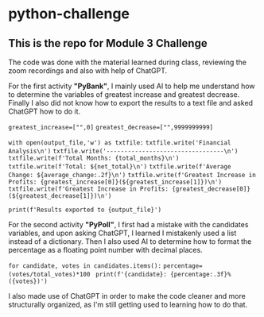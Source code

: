 # python-challenge

## This is the repo for Module 3 Challenge

The code was done with the material learned during class, reviewing the zoom recordings and also with help of ChatGPT.

For the first activity **"PyBank"**, I mainly used AI to help me understand how to determine the variables of greatest increase and greatest decrease. Finally I also did not know how to export the results to a text file and asked ChatGPT how to do it.

`greatest_increase=["",0]`
`greatest_decrease=["",9999999999]`

`with open(output_file,'w') as txtfile:`
    `txtfile.write('Financial Analysis\n')`
    `txtfile.write('---------------------------------\n')`
    `txtfile.write(f'Total Months: {total_months}\n')`
    `txtfile.write(f'Total: ${net_total}\n')`
    `txtfile.write(f'Average Change: ${average_change:.2f}\n')`
    `txtfile.write(f'Greatest Increase in Profits: {greatest_increase[0]}(${greatest_increase[1]})\n')`
    `txtfile.write(f'Greatest Increase in Profits: {greatest_decrease[0]}(${greatest_decrease[1]})\n')`

`print(f'Results exported to {output_file}')`

For the second activity **"PyPoll"**, I first had a mistake with the candidates variables, and upon asking ChatGPT, I learned I mistakenly used a list instead of a dictionary. Then I also used AI to determine how to format the percentage as a floating point number with decimal places.

`for candidate, votes in candidates.items():`
    `percentage=(votes/total_votes)*100`
   ` print(f'{candidate}: {percentage:.3f}% ({votes})')`

I also made use of ChatGPT in order to make the code cleaner and more structurally organized, as I'm still getting used to learning how to do that.
